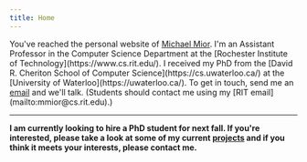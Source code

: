 ```yaml
---
title: Home
---
```


<div class="h-card">
You've reached the personal website of <a class="p-name u-url" rel="me" href="https://michael.mior.ca/">Michael Mior</a>.
I'm an Assistant Professor in the Computer Science Department at the [Rochester Institute of Technology](https://www.cs.rit.edu/).
I received my PhD from the [David R. Cheriton School of Computer Science](https://cs.uwaterloo.ca/) at the [University of Waterloo](https://uwaterloo.ca/).
To get in touch, send me an <a rel="me" class="u-email" href="mailto:michael@mior.ca">email</a> and we'll talk.
(Students should contact me using my [RIT email](mailto:mmior@cs.rit.edu).)
</div>

---

**I am currently looking to hire a PhD student for next fall.
If you're interested, please take a look at some of my current [projects](/projects/) and if you think it meets your interests, please contact me.**
